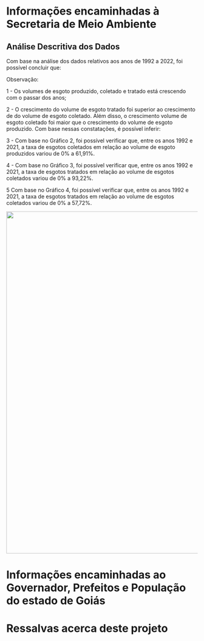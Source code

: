 # Informações encaminhadas à Secretaria de Meio Ambiente
## Análise Descritiva dos Dados
Com base na análise dos dados relativos aos anos de 1992 a 2022, foi possível concluir que:

Observação:

1 - Os volumes de esgoto produzido, coletado e tratado está crescendo com o passar dos anos;

2 - O crescimento do volume de esgoto tratado foi superior ao crescimento de do volume de esgoto coletado. Além disso, o crescimento volume de esgoto coletado foi maior que o crescimento do volume de esgoto produzido. Com base nessas constatações, é possível inferir:

3 - Com base no Gráfico 2, foi possível verificar que, entre os anos 1992 e 2021, a taxa de esgotos coletados em relação ao volume de esgoto produzidos variou de 0% a 61,91%.

4 - Com base no Gráfico 3, foi possível verificar que, entre os anos 1992 e 2021, a taxa de esgotos tratados em relação ao volume de esgotos coletados variou de 0% a 93,22%.

5 Com base no Gráfico 4, foi possível verificar que, entre os anos 1992 e 2021, a taxa de esgotos tratados em relação ao volume de esgotos coletados variou de 0% a 57,72%.

<div align="center">
  <img src="https://github.com/user-attachments/assets/55279ba9-31e5-4ac7-89e3-39481e8193ee"  width="900">
</div>

# Informações encaminhadas ao Governador, Prefeitos e População do estado de Goiás

# Ressalvas acerca deste projeto
